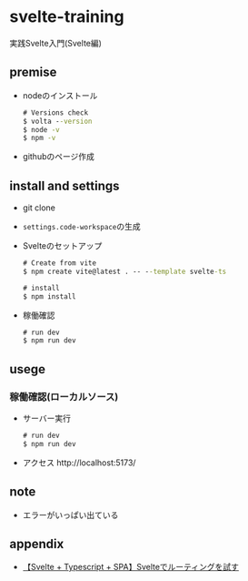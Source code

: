 # svelte-training

実践Svelte入門(Svelte編)

## premise

* nodeのインストール

  ```bat
  # Versions check
  $ volta --version
  $ node -v
  $ npm -v
  ```

* githubのページ作成

## install and settings

* git clone
* `settings.code-workspace`の生成
* Svelteのセットアップ

  ```bat
  # Create from vite
  $ npm create vite@latest . -- --template svelte-ts

  # install
  $ npm install
  ```

* 稼働確認

  ```bat
  # run dev
  $ npm run dev
  ```

## usege

### 稼働確認(ローカルソース)

* サーバー実行

  ```bat
  # run dev
  $ npm run dev
  ```

* アクセス
    http://localhost:5173/

## note

* エラーがいっぱい出ている

## appendix

* [【Svelte + Typescript + SPA】Svelteでルーティングを試す](https://qiita.com/k_rana/items/092957035bb75ef00210)
